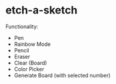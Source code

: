 # etch-a-sketch

Functionality:
- Pen
- Rainbow Mode
- Pencil
- Eraser
- Clear (Board)
- Color Picker
- Generate Board (with selected number)
